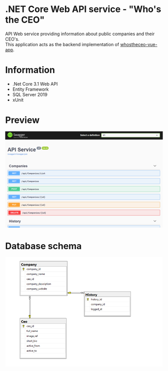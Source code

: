 # .NET Core Web API service - "Who's the CEO"
API Web service providing information about public companies and their CEO's.  
This application acts as the backend implementation of [whostheceo-vue-app](https://github.com/michelnickbon/whostheceo-vue-app).

# Information
- .Net Core 3.1 Web API
- Entity Framework
- SQL Server 2019
- xUnit

# Preview
![Scheme](preview.PNG)

# Database schema
![Scheme](schema.PNG)